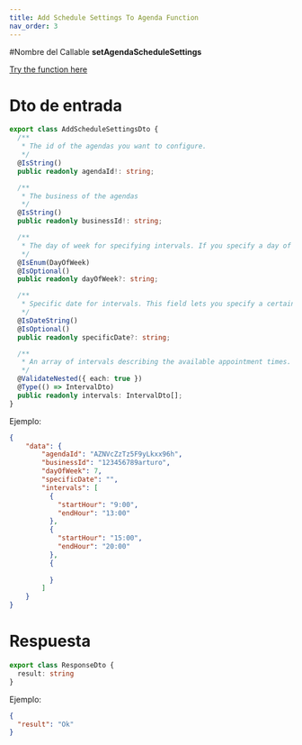 ```yaml
---
title: Add Schedule Settings To Agenda Function
nav_order: 3
---
```


#Nombre del Callable
**setAgendaScheduleSettings**

[Try the function here](https://europe-west1-rigel-admin.cloudfunctions.net/setAgendaScheduleSettings)

# Dto de entrada
```ts
export class AddScheduleSettingsDto {
  /**
   * The id of the agendas you want to configure.
   */
  @IsString()
  public readonly agendaId!: string;

  /**
   * The business of the agendas
   */
  @IsString()
  public readonly businessId!: string;

  /**
   * The day of week for specifying intervals. If you specify a day of week you cant use a specific date.
   */
  @IsEnum(DayOfWeek)
  @IsOptional()
  public readonly dayOfWeek?: string;

  /**
   * Specific date for intervals. This field lets you specify a certain date for overwriting the default behaviour.
   */
  @IsDateString()
  @IsOptional()
  public readonly specificDate?: string;

  /**
   * An array of intervals describing the available appointment times.
   */
  @ValidateNested({ each: true })
  @Type(() => IntervalDto)
  public readonly intervals: IntervalDto[];
}
```

Ejemplo:
```json
{
	"data": {
        "agendaId": "AZNVcZzTz5F9yLkxx96h",
        "businessId": "123456789arturo",
		"dayOfWeek": 7,
		"specificDate": "",		
		"intervals": [
		  {
		    "startHour": "9:00",
            "endHour": "13:00"
          },
          {
            "startHour": "15:00",
            "endHour": "20:00"
          },
          {
        
          }
        ] 
	}
}
```

# Respuesta

```ts
export class ResponseDto {
  result: string
}
```

Ejemplo:

````json
{
  "result": "Ok"
}
````
